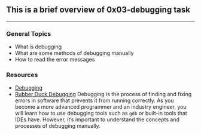 ## This is a brief overview of 0x03-debugging task
___

### **General Topics**
* What is debugging
* What are some methods of debugging manually
* How to read the error messages


### **Resources**
* [Debugging](https://intranet.alxswe.com/rltoken/faGcpiJiejHH6GhqpmbhUw)
* [Rubber Duck Debugging](https://intranet.alxswe.com/rltoken/RaecqJBNkmZ92vLMpNDuGg)
Debugging is the process of finding and fixing errors in software that prevents it from running correctly. As you become a more advanced programmer and an industry engineer, you will learn how to use debugging tools such as `gdb` or built-in tools that IDEs have. However, it’s important to understand the concepts and processes of debugging manually.
